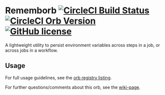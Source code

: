 # Rememborb [![CircleCI Build Status](https://circleci.com/gh/ambjornrud/remember-orb.svg?style=shield "CircleCI Build Status")](https://circleci.com/gh/ambjornrud/remember-orb) [![CircleCI Orb Version](https://img.shields.io/badge/endpoint.svg?url=https://badges.circleci.io/orb/ambjornrud/remember-orb)](https://circleci.com/orbs/registry/orb/ambjornrud/remember-orb) [![GitHub license](https://img.shields.io/badge/license-MIT-blue.svg)](https://raw.githubusercontent.com/CircleCI-Public/swift-orb/master/LICENSE)

A lightweight utility to persist environment variables across steps in a job, or across jobs in a workflow.

## Usage

For full usage guidelines, see the [orb registry listing](https://circleci.com/orbs/registry/orb/ambjornrud/remember-orb).

For further questions/comments about this orb, see the [wiki-page](https://github.com/ambjornrud/remember-orb/wiki).
